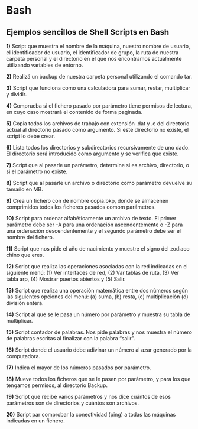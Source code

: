 # Bash
## Ejemplos sencillos de Shell Scripts en Bash

**1)** Script que muestra el nombre de la máquina, nuestro nombre de usuario, el identificador de usuario, el identificador de grupo, la ruta de nuestra carpeta personal y el directorio en el que nos encontramos actualmente utilizando variables de entorno.

**2)** Realizá un backup de nuestra carpeta personal utilizando el comando tar.

**3)** Script que funciona como una calculadora para sumar, restar, multiplicar y dividir.

**4)** Comprueba si el fichero pasado por parámetro tiene permisos de lectura, en cuyo caso mostrará el contenido de forma paginada.

**5)** Copia todos los archivos de trabajo con extensión .dat y .c del directorio actual al directorio pasado como argumento. Si este directorio no existe, el script lo debe crear.

**6)** Lista todos los directorios y subdirectorios recursivamente de uno dado. El directorio será introducido como argumento y se verifica que existe.

**7)** Script que al pasarle un parámetro, determine si es archivo, directorio, o si el parámetro no existe.

**8)** Script que al pasarle un archivo o directorio como parámetro devuelve su tamaño en MB.

**9)** Crea un fichero con de nombre copia.bkp, donde se almacenen comprimidos todos los ficheros pasados comom parámetros.

**10)** Script para ordenar alfabéticamente un archivo de texto. El primer parámetro debe ser -A para una ordenación ascendentemente o -Z para una ordenación descendentemente y el segundo parámetro debe ser el nombre del fichero.

**11)** Script que nos pide el año de nacimiento y muestre el signo del zodiaco chino que eres.

**12)** Script que realiza las operaciones asociadas con la red indicadas en el siguiente menú: (1) Ver interfaces de red, (2) Var tablas de ruta, (3) Ver tabla arp, (4) Mostrar puertos abiertos y (5) Salir. 

**13)** Script que realiza una operación matemática entre dos números según las siguientes opciones del menú: (a) suma, (b) resta, (c) multiplicación (d) división entera.

**14)** Script al que se le pasa un número por parámetro y muestra su tabla de multiplicar.

**15)** Script contador de palabras. Nos pide palabras y nos muestra el número de palabras escritas al finalizar con la palabra “salir”.

**16)** Script donde el usuario debe adivinar un número al azar generado por la computadora.

**17)** Indica el mayor de los números pasados por parámetro.

**18)** Mueve todos los ficheros que se le pasen por parámetro, y para los que tengamos permisos, al directorio Backup.

**19)** Script que recibe varios parámetros y nos dice cuántos de esos parámetros son de directorios y cuántos son archivos.

**20)** Script par comprobar la conectividad (ping) a todas las máquinas indicadas en un fichero.

